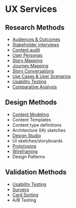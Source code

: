 # UX Services

## Research Methods

*   [Audiences & Outcomes](research/audiences-and-outcomes-guide.md)
*   [Stakeholder interviews](research/stakeholder-interviews-guide.md)
*   [Content audit](research/content-audit-guide.md)
*   [User Personas](research/user-personas-guide.md)
*   [Story Mapping](research/story-mapping-guide.md)
*   [Journey Mapping](research/journey-mapping-guide.md)
*   [Story Conversations](research/story-conversations-guide.md)
*   [Use Cases & User Scenarios](research/use-cases-and-user-scenarios.md)
*   [Usability Testing](research/usability-testing-guide.md)
*   [Comparative Analysis](research/comparative-analysis.md)

## Design Methods

*   [Content Modeling](design/content-modeling-guide.md)
*   Content Templates
*   Content type definitions
*   Architecture (IA) sketches
*   [Design Studio](design/design-studio-guide.md)
*   UI sketches/storyboards
*   [Prototyping](design/prototyping-guide.md)
*   [Wireframing](design/wireframing-guide.md)
*   Design Patterns

## Validation Methods

*   [Usability Testing](research/usability-testing-guide.md)
*   [Surveys](validation/surveys.md)
*   [Card Sorting](validation/card-sorting.md)
*   A/B Testing
